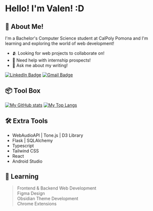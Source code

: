 # Hello! I'm Valen! :D
## 📡 About Me!        
I'm a Bachelor's Computer Science student at CalPoly Pomona and I'm learning and exploring the world of web development!                
* 🫂 Looking for web projects to collaborate on!         
* 📨 Need help with internship prospects!          
* 📝 Ask me about my writing!
  
<a href="https://www.linkedin.com/in/vdeleon-ca/"><img src="https://img.shields.io/badge/LinkedIn-blue?style=for-the-badge&logo=linkedin&logoColor=white" alt="LinkedIn Badge"/></a>
<a href="mailto:valeriedeleon4521@gmail.com"><img src="https://img.shields.io/badge/Gmail-D14836?style=for-the-badge&logo=gmail&logoColor=white" alt="Gmail Badge"/></a>

## 📦 Tool Box   
[![My GitHub stats](https://github-readme-stats.vercel.app/api?username=wheatleyinabox&hide_rank=true&show_icons=true&custom_title=Statistics&theme=tokyonight)](https://github.com/wheatleyinabox/github-readme-stats)
[![My Top Langs](https://github-readme-stats.vercel.app/api/top-langs/?username=wheatleyinabox&layout=compact&custom_title=Languages&theme=tokyonight&langs_count=6&exclude_repo=Assembly_Code)](https://github.com/wheatleyinabox/github-readme-stats)

## 🛠 Extra Tools
  * WebAudioAPI | Tone.js | D3 Library
  * Flask | SQLAlchemy       
  * Typescript
  * Tailwind CSS  
  * React     
  * Android Studio                 

## 🌱 Learning
> Frontend & Backend Web Development     
> Figma Design               
> Obsidian Theme Development  
> Chrome Extensions        
